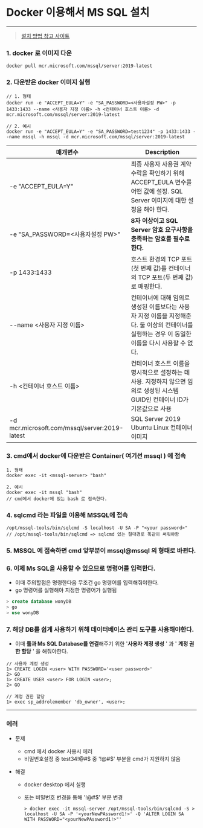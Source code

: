 # Docker 이용해서 MS SQL 설치 

---

> [설치 방법 참고 사이트](https://oingdaddy.tistory.com/285)

### 1. docker 로 이미지 다운 

   ```commend
   docker pull mcr.microsoft.com/mssql/server:2019-latest
   ```

### 2. 다운받은 docker 이미지 실행  

   ```commend
   // 1. 형태
   docker run -e "ACCEPT_EULA=Y" -e "SA_PASSWORD=<사용자설정 PW>" -p 1433:1433 --name <사용자 지정 이름> -h <컨테이너 호스트 이름> -d mcr.microsoft.com/mssql/server:2019-latest
   
   // 2. 예시 
   docker run -e "ACCEPT_EULA=Y" -e "SA_PASSWORD=test1234" -p 1433:1433 --name mssql -h mssql -d mcr.microsoft.com/mssql/server:2019-latest
   ```

   | 매개변수                                      | Description                                                  |
   | --------------------------------------------- | ------------------------------------------------------------ |
   | -e "ACCEPT_EULA=Y"                            | 최종 사용자 사용권 계약 수락을 확인하기 위해 ACCEPT_EULA 변수를 어떤 값에 설정. SQL Server 이미지에 대한 설정을 해야 한다. |
   | -e "SA_PASSWORD=<사용자설정 PW>"              | **8자 이상이고 SQL Server 암호 요구사항을 충족하는 암호를 필수로 한다.** |
   | -p 1433:1433                                  | 호스트 환경의 TCP 포트(첫 번째 값)를 컨테이너의 TCP 포트(두 번째 값)로 매핑한다. |
   | --name <사용자 지정 이름>                     | 컨테이너에 대해 임의로 생성된 이름보다는 사용자 지정 이름을 지정해준다. 둘 이상의 컨테이너를 실행하는 경우 이 동일한 이름을 다시 사용할 수 없다. |
   | -h <컨테이너 호스트 이름>                     | 컨테이너 호스트 이름을 명시적으로 설정하는 데 사용. 지정하지 않으면 임의로 생성된 시스템 GUID인 컨테이너 ID가 기본값으로 사용 |
   | -d mcr.microsoft.com/mssql/server:2019-latest | SQL Server 2019 Ubuntu Linux 컨테이너 이미지                 |

### 3. cmd에서 docker에 다운받은 Container( 여기선 mssql ) 에 접속

   ```coomend
   1. 형태
   docker exec -it <mssql-server> "bash"
   
   2. 예시 
   docker exec -it mssql "bash"
   // cmd에서 docker에 있는 bash 로 접속한다. 
   ```

### 4. sqlcmd 라는 파일을 이용해 MSSQL에 접속

   ```commend
   /opt/mssql-tools/bin/sqlcmd -S localhost -U SA -P "<your password>"
   // /opt/mssql-tools/bin/sqlcmd => sqlcmd 있는 절대경로 똑같이 써줘야함 
   ```

### 5. MSSQL 에 접속하면 cmd 앞부분이 mssql@mssql 의 형태로 바뀐다.

### 6. 이제 Ms SQL을 사용할 수 있으므로 명령어를 입력한다. 

   - 이때 주의할점은 명령한다음 무조건 go 명령어를 입력해줘야한다. 
   - go 명령어를 실행해야 지정한 명령어가 실행됨 

   ```sql
   > create database wonyDB
   > go
   > use wonyDB
   ```

### 7. 해당 DB를 쉽게 사용하기 위해 데이터베이스 관리 도구를 사용해야한다. 

   - 이때 **툴과 Ms SQL Database를 연결**해주기 위한 '**사용자 계정 생성** ' 과 ' **계정 권한 할당** ' 을 해줘야한다. 

   ```
   // 사용자 계정 생성
   1> CREATE LOGIN <user> WITH PASSWORD='<user password>'
   2> GO
   1> CREATE USER <user> FOR LOGIN <user>;
   2> GO
   
   // 계정 권한 할당 
   1> exec sp_addrolemember 'db_owner', <user>;
   ```

---

   ### 에러

- 문제

  - cmd 에서 docker 사용시 에러 
  - 비밀번호설정 중 test34!@#$ 중 '!@#$' 부분을 cmd가 지원하지 않음

- 해결 

  - docker desktop 에서 실행 

  - 또는 비밀번호 변경을 통해 '!@#$' 부분 변경 

    ```
    > docker exec -it mssql-server /opt/mssql-tools/bin/sqlcmd -S > localhost -U SA -P '<yourNewPAssword1!>' -Q 'ALTER LOGIN SA WITH PASSWORD="<yourNewPAssword1!>"'
    ```

    



